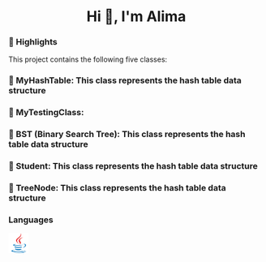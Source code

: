 
<h1 align="center">Hi 👋, I'm Alima</h1>
<h3 align="left">🌟 Highlights</h3>
This project contains the following five classes:
<h3 align ="left"> 🚀 MyHashTable: This class represents the hash table data structure </h3>
<h3 align= "left"> 🚀 MyTestingClass: </h3>
<h3 align ="left"> 🚀 BST (Binary Search Tree): This class represents the hash table data structure </h3>
<h3 align ="left"> 🚀 Student: This class represents the hash table data structure </h3>
<h3 align ="left"> 🚀 TreeNode: This class represents the hash table data structure </h3>
<p align="left">
</p>

<h3 align="left">Languages</h3>
<p align="left"> <a href="https://www.java.com" target="_blank" rel="noreferrer"> <img src="https://raw.githubusercontent.com/devicons/devicon/master/icons/java/java-original.svg" alt="java" width="40" height="40"/> </a> </p>
